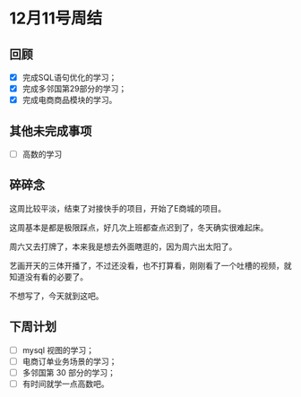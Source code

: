 # 12月11号周结

## 回顾

- [x] 完成SQL语句优化的学习；
- [x] 完成多邻国第29部分的学习；
- [x] 完成电商商品模块的学习。

## 其他未完成事项

- [ ] 高数的学习

## 碎碎念

这周比较平淡，结束了对接快手的项目，开始了E商城的项目。

这周基本是都是极限踩点，好几次上班都查点迟到了，冬天确实很难起床。

周六又去打牌了，本来我是想去外面瞎逛的，因为周六出太阳了。

艺画开天的三体开播了，不过还没看，也不打算看，刚刚看了一个吐槽的视频，就知道没有看的必要了。

不想写了，今天就到这吧。

## 下周计划

- [ ] mysql 视图的学习；
- [ ] 电商订单业务场景的学习；
- [ ] 多邻国第 30 部分的学习；
- [ ] 有时间就学一点高数吧。
